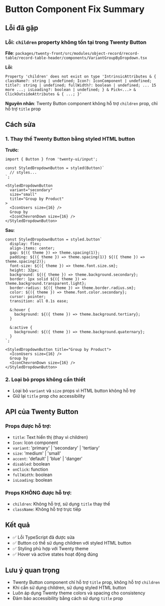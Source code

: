 # Button Component Fix Summary

## Lỗi đã gặp

### Lỗi: `children` property không tồn tại trong Twenty Button
**File**: `packages/twenty-front/src/modules/object-record/record-table/record-table-header/components/VariantGroupByDropdown.tsx`

**Lỗi**:
```
Property 'children' does not exist on type 'IntrinsicAttributes & { className?: string | undefined; Icon?: IconComponent | undefined; title?: string | undefined; fullWidth?: boolean | undefined; ... 15 more ...; isLoading?: boolean | undefined; } & Pick<...> & ClickOutsideAttributes & { ...; }'
```

**Nguyên nhân**: Twenty Button component không hỗ trợ `children` prop, chỉ hỗ trợ `title` prop

## Cách sửa

### 1. Thay thế Twenty Button bằng styled HTML button

**Trước**:
```tsx
import { Button } from 'twenty-ui/input';

const StyledDropdownButton = styled(Button)`
  // styles...
`;

<StyledDropdownButton
  variant="secondary"
  size="small"
  title="Group by Product"
>
  <IconUsers size={16} />
  Group by
  <IconChevronDown size={16} />
</StyledDropdownButton>
```

**Sau**:
```tsx
const StyledDropdownButton = styled.button`
  display: flex;
  align-items: center;
  gap: ${({ theme }) => theme.spacing(1)};
  padding: ${({ theme }) => theme.spacing(1)} ${({ theme }) => theme.spacing(2)};
  font-size: ${({ theme }) => theme.font.size.sm};
  height: 32px;
  background: ${({ theme }) => theme.background.secondary};
  border: 1px solid ${({ theme }) => theme.background.transparent.light};
  border-radius: ${({ theme }) => theme.border.radius.sm};
  color: ${({ theme }) => theme.font.color.secondary};
  cursor: pointer;
  transition: all 0.1s ease;
  
  &:hover {
    background: ${({ theme }) => theme.background.tertiary};
  }
  
  &:active {
    background: ${({ theme }) => theme.background.quaternary};
  }
`;

<StyledDropdownButton title="Group by Product">
  <IconUsers size={16} />
  Group by
  <IconChevronDown size={16} />
</StyledDropdownButton>
```

### 2. Loại bỏ props không cần thiết

- Loại bỏ `variant` và `size` props vì HTML button không hỗ trợ
- Giữ lại `title` prop cho accessibility

## API của Twenty Button

### Props được hỗ trợ:
- `title`: Text hiển thị (thay vì children)
- `Icon`: Icon component
- `variant`: 'primary' | 'secondary' | 'tertiary'
- `size`: 'medium' | 'small'
- `accent`: 'default' | 'blue' | 'danger'
- `disabled`: boolean
- `onClick`: function
- `fullWidth`: boolean
- `isLoading`: boolean

### Props KHÔNG được hỗ trợ:
- `children`: Không hỗ trợ, sử dụng `title` thay thế
- `className`: Không hỗ trợ trực tiếp

## Kết quả

- ✅ Lỗi TypeScript đã được sửa
- ✅ Button có thể sử dụng children với styled HTML button
- ✅ Styling phù hợp với Twenty theme
- ✅ Hover và active states hoạt động đúng

## Lưu ý quan trọng

- Twenty Button component chỉ hỗ trợ `title` prop, không hỗ trợ `children`
- Khi cần sử dụng children, sử dụng styled HTML button
- Luôn áp dụng Twenty theme colors và spacing cho consistency
- Đảm bảo accessibility bằng cách sử dụng `title` prop
